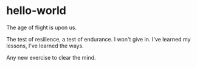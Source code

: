 # hello-world
The age of flight is upon us.

The test of resilience, a test of endurance. I won't give in. I've learned my lessons, I've learned the ways.

Any new exercise to clear the mind.
